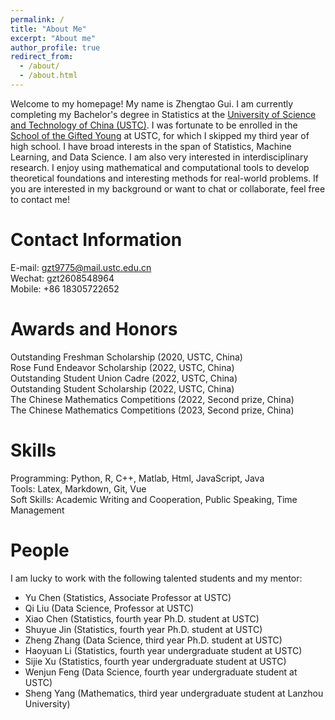 ```yaml
---
permalink: /
title: "About Me"
excerpt: "About me"
author_profile: true
redirect_from: 
  - /about/
  - /about.html
---
```


Welcome to my homepage! My name is Zhengtao Gui. I am currently completing my Bachelor's degree in Statistics at the [University of Science and Technology of China (USTC)](https://www.ustc.edu.cn/). I was fortunate to be enrolled in the [School of the Gifted Young](https://sgy.ustc.edu.cn/) at USTC, for which I skipped my third year of high school. I have broad interests in the span of Statistics, Machine Learning, and Data Science. I am also very interested in interdisciplinary research. I enjoy using mathematical and computational tools to develop theoretical foundations and interesting methods for real-world problems. If you are interested in my background or want to chat or collaborate, feel free to contact me!

Contact Information
======

E-mail: gzt9775@mail.ustc.edu.cn \
Wechat:  gzt2608548964 \
Mobile:  +86 18305722652

Awards and Honors
======

Outstanding Freshman Scholarship (2020, USTC, China) \
Rose Fund Endeavor Scholarship (2022, USTC, China) \
Outstanding Student Union Cadre (2022, USTC, China) \
Outstanding Student Scholarship (2022, USTC, China) \
The Chinese Mathematics Competitions (2022, Second prize, China) \
The Chinese Mathematics Competitions (2023, Second prize, China)

Skills
======
  Programming: Python, R, C++, Matlab, Html, JavaScript, Java \
  Tools: Latex, Markdown, Git, Vue \
  Soft Skills: Academic Writing and Cooperation, Public Speaking, Time Management

People
======
I am lucky to work with the following talented students and my mentor:
- Yu Chen (Statistics, Associate Professor at USTC)
- Qi Liu (Data Science, Professor at USTC)
- Xiao Chen (Statistics, fourth year Ph.D. student at USTC)
- Shuyue Jin (Statistics, fourth year Ph.D. student at USTC)
- Zheng Zhang (Data Science, third year Ph.D. student at USTC)
- Haoyuan Li (Statistics, fourth year undergraduate student at USTC)
- Sijie Xu (Statistics, fourth year undergraduate student at USTC)
- Wenjun Feng (Data Science, fourth year undergraduate student at USTC)
- Sheng Yang (Mathematics, third year undergraduate student at Lanzhou University)

